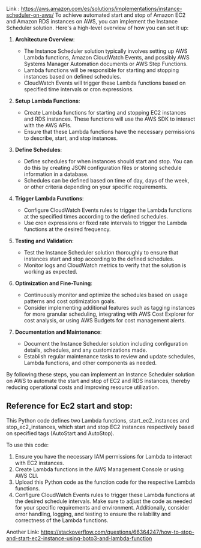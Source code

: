 Link : https://aws.amazon.com/es/solutions/implementations/instance-scheduler-on-aws/
To achieve automated start and stop of Amazon EC2 and Amazon RDS instances on AWS, you can implement the Instance Scheduler solution. Here's a high-level overview of how you can set it up:

1. **Architecture Overview**:
   - The Instance Scheduler solution typically involves setting up AWS Lambda functions, Amazon CloudWatch Events, and possibly AWS Systems Manager Automation documents or AWS Step Functions.
   - Lambda functions will be responsible for starting and stopping instances based on defined schedules.
   - CloudWatch Events will trigger these Lambda functions based on specified time intervals or cron expressions.

2. **Setup Lambda Functions**:
   - Create Lambda functions for starting and stopping EC2 instances and RDS instances. These functions will use the AWS SDK to interact with the AWS APIs.
   - Ensure that these Lambda functions have the necessary permissions to describe, start, and stop instances.

3. **Define Schedules**:
   - Define schedules for when instances should start and stop. You can do this by creating JSON configuration files or storing schedule information in a database.
   - Schedules can be defined based on time of day, days of the week, or other criteria depending on your specific requirements.

4. **Trigger Lambda Functions**:
   - Configure CloudWatch Events rules to trigger the Lambda functions at the specified times according to the defined schedules.
   - Use cron expressions or fixed rate intervals to trigger the Lambda functions at the desired frequency.

5. **Testing and Validation**:
   - Test the Instance Scheduler solution thoroughly to ensure that instances start and stop according to the defined schedules.
   - Monitor logs and CloudWatch metrics to verify that the solution is working as expected.

6. **Optimization and Fine-Tuning**:
   - Continuously monitor and optimize the schedules based on usage patterns and cost optimization goals.
   - Consider implementing additional features such as tagging instances for more granular scheduling, integrating with AWS Cost Explorer for cost analysis, or using AWS Budgets for cost management alerts.

7. **Documentation and Maintenance**:
   - Document the Instance Scheduler solution including configuration details, schedules, and any customizations made.
   - Establish regular maintenance tasks to review and update schedules, Lambda functions, and other components as needed.

By following these steps, you can implement an Instance Scheduler solution on AWS to automate the start and stop of EC2 and RDS instances, thereby reducing operational costs and improving resource utilization.


## Reference for Ec2 start and stop: 

This Python code defines two Lambda functions, start_ec2_instances and stop_ec2_instances, which start and stop EC2 instances respectively based on specified tags (AutoStart and AutoStop).

To use this code:

1. Ensure you have the necessary IAM permissions for Lambda to interact with EC2 instances.
2. Create Lambda functions in the AWS Management Console or using AWS CLI.
3. Upload this Python code as the function code for the respective Lambda functions.
4. Configure CloudWatch Events rules to trigger these Lambda functions at the desired schedule intervals.
Make sure to adjust the code as needed for your specific requirements and environment. Additionally, consider error handling, logging, and testing to ensure the reliability and correctness of the Lambda functions.


Another Link: https://stackoverflow.com/questions/66364247/how-to-stop-and-start-ec2-instance-using-boto3-and-lambda-function